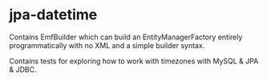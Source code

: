 # jpa-datetime

Contains EmfBuilder which can build an EntityManagerFactory entirely programmatically with no XML and a simple builder syntax.

Contains tests for exploring how to work with timezones with MySQL & JPA & JDBC.
